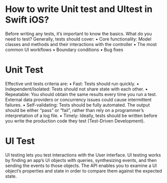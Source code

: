 
#  How to write Unit test and UItest in Swift iOS?

Before writing any tests, it’s important to know the basics. What do you need to test?
Generally, tests should cover:
    ▪    Core functionality: Model classes and methods and their interactions with the controller
    ▪    The most common UI workflows
    ▪    Boundary conditions
    ▪    Bug fixes

# Unit Test
Effective unit tests criteria are:
    ▪    Fast: Tests should run quickly.
    ▪    Independent/Isolated: Tests should not share state with each other.
    ▪    Repeatable: You should obtain the same results every time you run a test. External data providers or concurrency issues could cause intermittent failures.
    ▪    Self-validating: Tests should be fully automated. The output should be either “pass” or “fail”, rather than rely on a programmer’s interpretation of a log file.
    ▪    Timely: Ideally, tests should be written before you write the production code they test (Test-Driven Development).
        
# UI Test
UI testing lets you test interactions with the User interface. UI testing works by finding an app’s UI objects with queries, synthesizing events, and then sending the events to those objects. The API enables you to examine a UI object’s properties and state in order to compare them against the expected state.
